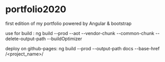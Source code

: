 # portfolio2020
first edition of my portfolio powered by Angular & bootstrap

use for build : ng build --prod --aot --vendor-chunk --common-chunk --delete-output-path --buildOptimizer

deploy on github-pages: ng build --prod --output-path docs --base-href /<project_name>/